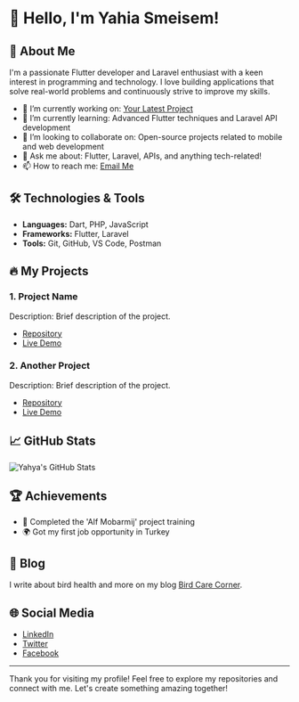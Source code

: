 # 👋 Hello, I'm Yahia Smeisem!

## 🌟 About Me
I'm a passionate Flutter developer and Laravel enthusiast with a keen interest in programming and technology. I love building applications that solve real-world problems and continuously strive to improve my skills.

- 🔭 I’m currently working on: [Your Latest Project](link-to-project)
- 🌱 I’m currently learning: Advanced Flutter techniques and Laravel API development
- 👯 I’m looking to collaborate on: Open-source projects related to mobile and web development
- 💬 Ask me about: Flutter, Laravel, APIs, and anything tech-related!
- 📫 How to reach me: [Email Me](mailto:your-email@example.com)

## 🛠️ Technologies & Tools
- **Languages:** Dart, PHP, JavaScript
- **Frameworks:** Flutter, Laravel
- **Tools:** Git, GitHub, VS Code, Postman

## 🔥 My Projects
### 1. Project Name
Description: Brief description of the project.
- [Repository](link-to-repo)
- [Live Demo](link-to-live-demo)

### 2. Another Project
Description: Brief description of the project.
- [Repository](link-to-repo)
- [Live Demo](link-to-live-demo)

## 📈 GitHub Stats
![Yahya's GitHub Stats](https://github-readme-stats.vercel.app/api?username=your-github-username&show_icons=true&theme=radical)

## 🏆 Achievements
- 🥇 Completed the 'Alf Mobarmij' project training
- 🌍 Got my first job opportunity in Turkey

## 📄 Blog
I write about bird health and more on my blog [Bird Care Corner](link-to-blog).

## 🌐 Social Media
- [LinkedIn](link-to-linkedin)
- [Twitter](link-to-twitter)
- [Facebook](link-to-facebook)

---

Thank you for visiting my profile! Feel free to explore my repositories and connect with me. Let's create something amazing together!
